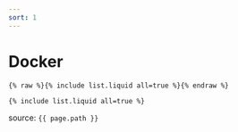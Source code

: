 ```yaml
---
sort: 1
---
```


# Docker

```
{% raw %}{% include list.liquid all=true %}{% endraw %}

{% include list.liquid all=true %}
```
source: `{{ page.path }}`

